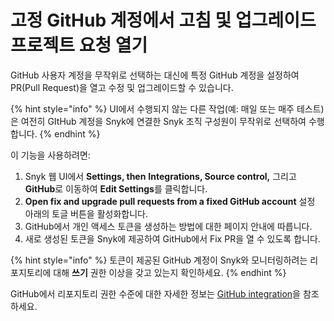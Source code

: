 # 고정 GitHub 계정에서 고침 및 업그레이드 프로젝트 요청 열기

GitHub 사용자 계정을 무작위로 선택하는 대신에 특정 GitHub 계정을 설정하여 PR(Pull Request)을 열고 수정 및 업그레이드할 수 있습니다.

{% hint style="info" %}
UI에서 수행되지 않는 다른 작업(예: 매일 또는 매주 테스트)은 여전히 GItHub 계정을 Snyk에 연결한 Snyk 조직 구성원이 무작위로 선택하여 수행합니다.
{% endhint %}

이 기능을 사용하려면:

1. Snyk 웹 UI에서 **Settings, then** **Integrations, Source control,** 그리고 **GitHub**로 이동하여 **Edit Settings**를 클릭합니다.
2. **Open fix and upgrade pull requests from a fixed GitHub account** 설정 아래의 토글 버튼을 활성화합니다.
3. GitHub에서 개인 액세스 토큰을 생성하는 방법에 대한 페이지 안내에 따릅니다.
4. 새로 생성된 토큰을 Snyk에 제공하여 GitHub에서 Fix PR을 열 수 있도록 합니다.

{% hint style="info" %}
토큰이 제공된 GitHub 계정이 Snyk와 모니터링하려는 리포지토리에 대해 **쓰기** 권한 이상을 갖고 있는지 확인하세요.
{% endhint %}

GitHub에서 리포지토리 권한 수준에 대한 자세한 정보는 [GitHub integration](../../../scm-ide-and-ci-cd-integrations/snyk-scm-integrations/github.md)을 참조하세요.